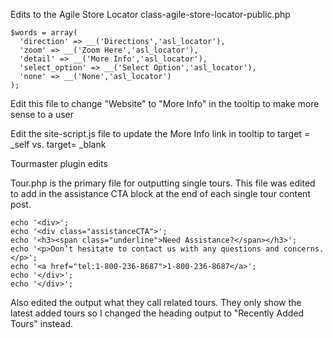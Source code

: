 Edits to the Agile Store Locator
class-agile-store-locator-public.php

```
$words = array(
  'direction' => __('Directions','asl_locator'),
  'zoom' => __('Zoom Here','asl_locator'),
  'detail' => __('More Info','asl_locator'),
  'select_option' => __('Select Option','asl_locator'),
  'none' => __('None','asl_locator')
);
```

Edit this file to change "Website" to "More Info" in the tooltip to make more sense to a user

Edit the site-script.js file to update the More Info link in tooltip to target = \_self vs. target= \_blank

Tourmaster plugin edits

Tour.php is the primary file for outputting single tours. This file was edited to add in the assistance CTA block at the end of each single tour content post.

```
echo '<div>';
echo '<div class="assistanceCTA">';
echo '<h3><span class="underline">Need Assistance?</span></h3>';
echo '<p>Don’t hesitate to contact us with any questions and concerns.</p>';
echo '<a href="tel:1-800-236-8687">1-800-236-8687</a>';
echo '</div>';
echo '</div>';
```

Also edited the output what they call related tours. They only show the latest added tours so I changed the heading output to "Recently Added Tours" instead.

